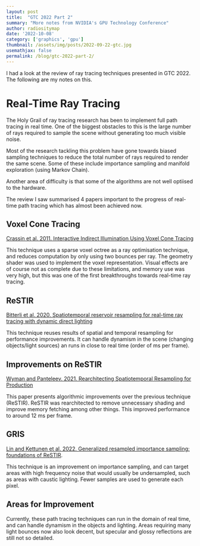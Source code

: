 ```yaml
---
layout: post
title:  "GTC 2022 Part 2"
summary: "More notes from NVIDIA's GPU Technology Conference"
author: radiositymap
date: '2022-10-08'
category: ['graphics', 'gpu']
thumbnail: /assets/img/posts/2022-09-22-gtc.jpg
usemathjax: false
permalink: /blog/gtc-2022-part-2/
---
```


I had a look at the review of ray tracing techniques presented in GTC 2022. The following are my notes on this.

# Real-Time Ray Tracing

The Holy Grail of ray tracing research has been to implement full path tracing in real time. One of the biggest obstacles to this is the large number of rays required to sample the scene without generating too much visible noise.

Most of the research tackling this problem have gone towards biased sampling techniques to reduce the total number of rays required to render the same scene. Some of these include importance sampling and manifold exploration (using Markov Chain).

Another area of difficulty is that some of the algorithms are not well optiised to the hardware.

The review I saw summarised 4 papers important to the progress of real-time path tracing which has almost been achieved now.

## Voxel Cone Tracing

[Crassin et al. 2011. Interactive Indirect Illumination Using Voxel Cone Tracing](https://research.nvidia.com/sites/default/files/publications/GIVoxels-pg2011-authors.pdf)

This technique uses a sparse voxel octree as a ray optimisation technique, and reduces computation by only using two bounces per ray. The geometry shader was used to implement the voxel representation. Visual effects are of course not as complete due to these limitations, and memory use was very high, but this was one of the first breakthroughs towards real-time ray tracing.


## ReSTIR

[Bitterli et al. 2020. Spatiotemporal reservoir resampling for real-time ray tracing with dynamic direct lighting](https://research.nvidia.com/sites/default/files/pubs/2020-07_Spatiotemporal-reservoir-resampling/ReSTIR.pdf)

This technique reuses results of spatial and temporal resampling for performance improvements. It can handle dynamism in the scene (changing objects/light sources) an runs in close to real time (order of ms per frame).

## Improvements on ReSTIR

[Wyman and Panteleev. 2021. Rearchitecting Spatiotemporal Resampling for Production](https://research.nvidia.com/publication/2021-07_rearchitecting-spatiotemporal-resampling-production)

This paper presents algorithmic improvements over the previous technique (ReSTIR). ReSTIR was rearchitected to remove unnecessary shading and improve memory fetching among other things. This improved performance to around 12 ms per frame.

## GRIS

[Lin and Kettunen et al. 2022. Generalized resampled importance sampling: foundations of ReSTIR](https://research.nvidia.com/publication/2022-07_generalized-resampled-importance-sampling-foundations-restir).

This technique is an improvement on importance sampling, and can target areas with high frequency noise that would usually be undersampled, such as areas with caustic lighting. Fewer samples are used to generate each pixel.

## Areas for Improvement

Currently, these path tracing techniques can run in the domain of real time, and can handle dynamism in the objects and lighting. Areas requiring many light bounces now also look decent, but specular and glossy reflections are still not so detailed.
